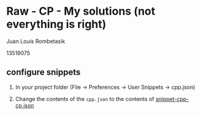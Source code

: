 # Raw - CP - My solutions (not everything is right)
Juan Louis Rombetasik

13519075


##  configure snippets
1. In your project folder (File -> Preferences -> User Snippets -> cpp.json) 

2. Change the contents of the `cpp.json` to the contents of [snippet-cpp-cp.json](snippet-cpp-cp.json) 